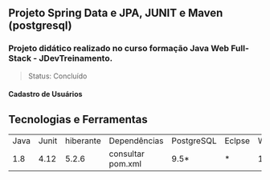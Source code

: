 ## Projeto Spring Data e JPA, JUNIT e Maven (postgresql)
### Projeto didático realizado no curso formação Java Web Full-Stack - JDevTreinamento. 
> Status: Concluído

#### Cadastro de Usuários

## Tecnologias e Ferramentas
<table>
  <tr> 
    <td>Java</td>
    <td>Junit</td>
    <td>hiberante</td>
    <td>Dependências</td>
    <td>PostgreSQL</td>
    <td>Eclpse</td>
    <td>Windows</td>
  </tr>
  <tr> 
    <td>1.8</td>
    <td>4.12</td>
    <td>5.2.6</td>
    <td>consultar pom.xml</td>
    <td>9.5*</td>
    <td>*</td>
    <td>10</td>
  </tr>
</table>

